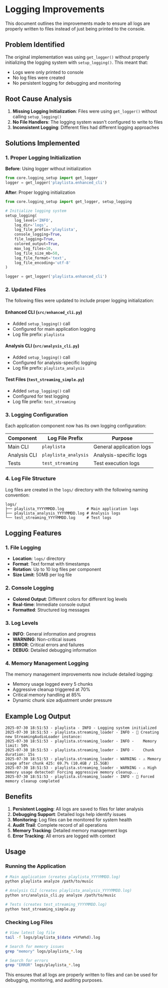 # Logging Improvements

This document outlines the improvements made to ensure all logs are properly written to files instead of just being printed to the console.

## Problem Identified

The original implementation was using `get_logger()` without properly initializing the logging system with `setup_logging()`. This meant that:
- Logs were only printed to console
- No log files were created
- No persistent logging for debugging and monitoring

## Root Cause Analysis

1. **Missing Logging Initialization**: Files were using `get_logger()` without calling `setup_logging()`
2. **No File Handlers**: The logging system wasn't configured to write to files
3. **Inconsistent Logging**: Different files had different logging approaches

## Solutions Implemented

### 1. Proper Logging Initialization

**Before**: Using logger without initialization
```python
from core.logging_setup import get_logger
logger = get_logger('playlista.enhanced_cli')
```

**After**: Proper logging initialization
```python
from core.logging_setup import get_logger, setup_logging

# Initialize logging system
setup_logging(
    log_level='INFO',
    log_dir='logs',
    log_file_prefix='playlista',
    console_logging=True,
    file_logging=True,
    colored_output=True,
    max_log_files=10,
    log_file_size_mb=50,
    log_file_format='text',
    log_file_encoding='utf-8'
)

logger = get_logger('playlista.enhanced_cli')
```

### 2. Updated Files

The following files were updated to include proper logging initialization:

#### Enhanced CLI (`src/enhanced_cli.py`)
- Added `setup_logging()` call
- Configured for main application logging
- Log file prefix: `playlista`

#### Analysis CLI (`src/analysis_cli.py`)
- Added `setup_logging()` call
- Configured for analysis-specific logging
- Log file prefix: `playlista_analysis`

#### Test Files (`test_streaming_simple.py`)
- Added `setup_logging()` call
- Configured for test logging
- Log file prefix: `test_streaming`

### 3. Logging Configuration

Each application component now has its own logging configuration:

| Component | Log File Prefix | Purpose |
|-----------|----------------|---------|
| Main CLI | `playlista` | General application logs |
| Analysis CLI | `playlista_analysis` | Analysis-specific logs |
| Tests | `test_streaming` | Test execution logs |

### 4. Log File Structure

Log files are created in the `logs/` directory with the following naming convention:
```
logs/
├── playlista_YYYYMMDD.log          # Main application logs
├── playlista_analysis_YYYYMMDD.log # Analysis logs
└── test_streaming_YYYYMMDD.log     # Test logs
```

## Logging Features

### 1. File Logging
- **Location**: `logs/` directory
- **Format**: Text format with timestamps
- **Rotation**: Up to 10 log files per component
- **Size Limit**: 50MB per log file

### 2. Console Logging
- **Colored Output**: Different colors for different log levels
- **Real-time**: Immediate console output
- **Formatted**: Structured log messages

### 3. Log Levels
- **INFO**: General information and progress
- **WARNING**: Non-critical issues
- **ERROR**: Critical errors and failures
- **DEBUG**: Detailed debugging information

### 4. Memory Management Logging

The memory management improvements now include detailed logging:
- Memory usage logged every 5 chunks
- Aggressive cleanup triggered at 70%
- Critical memory handling at 85%
- Dynamic chunk size adjustment under pressure

## Example Log Output

```
2025-07-30 18:51:53 - playlista - INFO - Logging system initialized
2025-07-30 18:51:53 - playlista.streaming_loader - INFO - 🔧 Creating new StreamingAudioLoader instance:
2025-07-30 18:51:53 - playlista.streaming_loader - INFO -    Memory limit: 50%
2025-07-30 18:51:53 - playlista.streaming_loader - INFO -    Chunk duration: 15s
2025-07-30 18:51:53 - playlista.streaming_loader - WARNING - ⚠️ Memory usage after chunk 425: 69.7% (10.4GB / 15.5GB)
2025-07-30 18:51:53 - playlista.streaming_loader - WARNING - ⚠️ High memory usage detected! Forcing aggressive memory cleanup...
2025-07-30 18:51:53 - playlista.streaming_loader - INFO - 🧹 Forced memory cleanup completed
```

## Benefits

1. **Persistent Logging**: All logs are saved to files for later analysis
2. **Debugging Support**: Detailed logs help identify issues
3. **Monitoring**: Log files can be monitored for system health
4. **Audit Trail**: Complete record of all operations
5. **Memory Tracking**: Detailed memory management logs
6. **Error Tracking**: All errors are logged with context

## Usage

### Running the Application
```bash
# Main application (creates playlista_YYYYMMDD.log)
python playlista analyze /path/to/music

# Analysis CLI (creates playlista_analysis_YYYYMMDD.log)
python src/analysis_cli.py analyze /path/to/music

# Tests (creates test_streaming_YYYYMMDD.log)
python test_streaming_simple.py
```

### Checking Log Files
```bash
# View latest log file
tail -f logs/playlista_$(date +%Y%m%d).log

# Search for memory issues
grep "memory" logs/playlista_*.log

# Search for errors
grep "ERROR" logs/playlista_*.log
```

This ensures that all logs are properly written to files and can be used for debugging, monitoring, and auditing purposes. 
